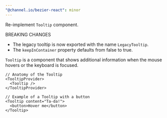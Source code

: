 ```yaml
---
"@channel.io/bezier-react": minor
---
```


Re-implement `Tooltip` component.

BREAKING CHANGES

- The legacy tooltip is now exported with the name `LegacyTooltip`.
- The `keepInContainer` property defaults from false to true.

`Tooltip` is a component that shows additional information when the mouse hovers or the keyboard is focused.

```tsx
// Anatomy of the Tooltip
<TooltipProvider>
  <Tooltip />
</TooltipProvider>

// Example of a Tooltip with a button
<Tooltip content="Ta-da!">
  <button>Hover me</button>
</Tooltip>
```
